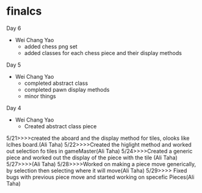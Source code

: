 # finalcs
Day 6
  - Wei Chang Yao
    - added chess png set
    - added classes for each chess piece and their display methods
    
Day 5
  - Wei Chang Yao
    - completed abstract class
    - completed pawn display methods
    - minor things

Day 4
  - Wei Chang Yao
    - Created abstract class piece

5/21>>>>created the aboard and the display method for tiles, olooks like lclhes board.(Ali Taha)
5/22>>>>Created the higlight method and worked out selection fo tiles in gameMaster(Ali Taha)
5/24>>>>Created a generic piece and worked out the display of the piece with the tile (Ali Taha)
5/27>>>>(Ali Taha)
5/28>>>>Worked on making a piece move generically, by selection then selecting where it will move(Ali Taha)
5/29>>>> Fixed bugs with previous piece move and started working on specefic Pieces(Ali Taha)

